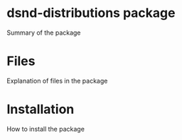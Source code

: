 # dsnd-distributions package

Summary of the package

# Files

Explanation of files in the package

# Installation

How to install the package